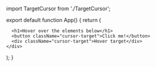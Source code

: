 import TargetCursor from './TargetCursor';

export default function App() {
  return (
    <div>
      <TargetCursor 
        spinDuration={2}
        hideDefaultCursor={true}
      />
      
      <h1>Hover over the elements below</h1>
      <button className="cursor-target">Click me!</button>
      <div className="cursor-target">Hover target</div>
    </div>
  );
}